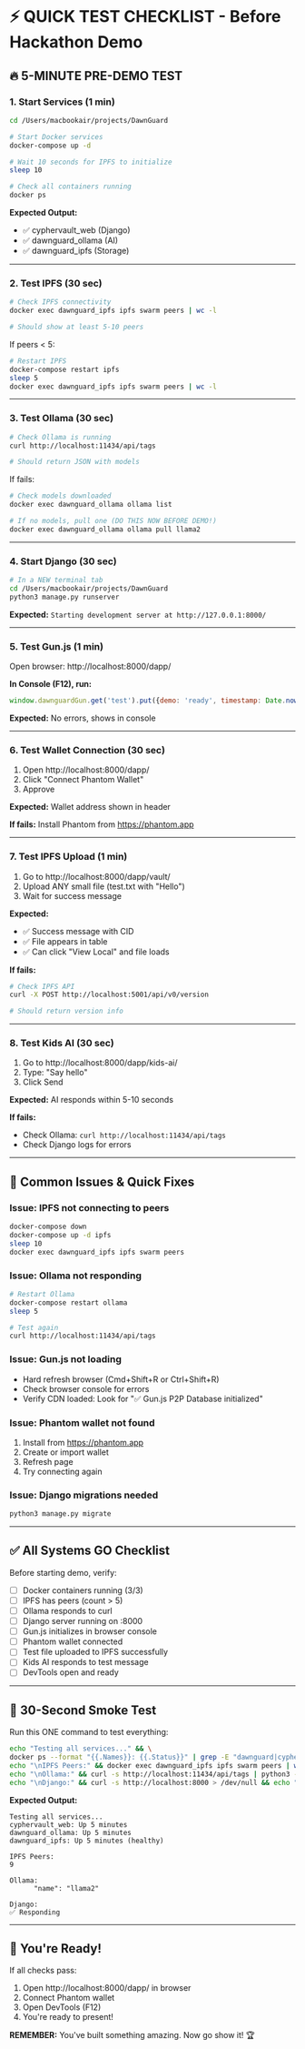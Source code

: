 # ⚡ QUICK TEST CHECKLIST - Before Hackathon Demo

## 🔥 5-MINUTE PRE-DEMO TEST

### 1. Start Services (1 min)
```bash
cd /Users/macbookair/projects/DawnGuard

# Start Docker services
docker-compose up -d

# Wait 10 seconds for IPFS to initialize
sleep 10

# Check all containers running
docker ps
```

**Expected Output:**
- ✅ cyphervault_web (Django)
- ✅ dawnguard_ollama (AI)
- ✅ dawnguard_ipfs (Storage)

---

### 2. Test IPFS (30 sec)
```bash
# Check IPFS connectivity
docker exec dawnguard_ipfs ipfs swarm peers | wc -l

# Should show at least 5-10 peers
```

If peers < 5:
```bash
# Restart IPFS
docker-compose restart ipfs
sleep 5
docker exec dawnguard_ipfs ipfs swarm peers | wc -l
```

---

### 3. Test Ollama (30 sec)
```bash
# Check Ollama is running
curl http://localhost:11434/api/tags

# Should return JSON with models
```

If fails:
```bash
# Check models downloaded
docker exec dawnguard_ollama ollama list

# If no models, pull one (DO THIS NOW BEFORE DEMO!)
docker exec dawnguard_ollama ollama pull llama2
```

---

### 4. Start Django (30 sec)
```bash
# In a NEW terminal tab
cd /Users/macbookair/projects/DawnGuard
python3 manage.py runserver
```

**Expected:** `Starting development server at http://127.0.0.1:8000/`

---

### 5. Test Gun.js (1 min)

Open browser: http://localhost:8000/dapp/

**In Console (F12), run:**
```javascript
window.dawnguardGun.get('test').put({demo: 'ready', timestamp: Date.now()})
```

**Expected:** No errors, shows in console

---

### 6. Test Wallet Connection (30 sec)

1. Open http://localhost:8000/dapp/
2. Click "Connect Phantom Wallet"
3. Approve

**Expected:** Wallet address shown in header

**If fails:** Install Phantom from https://phantom.app

---

### 7. Test IPFS Upload (1 min)

1. Go to http://localhost:8000/dapp/vault/
2. Upload ANY small file (test.txt with "Hello")
3. Wait for success message

**Expected:**
- ✅ Success message with CID
- ✅ File appears in table
- ✅ Can click "View Local" and file loads

**If fails:**
```bash
# Check IPFS API
curl -X POST http://localhost:5001/api/v0/version

# Should return version info
```

---

### 8. Test Kids AI (30 sec)

1. Go to http://localhost:8000/dapp/kids-ai/
2. Type: "Say hello"
3. Click Send

**Expected:** AI responds within 5-10 seconds

**If fails:**
- Check Ollama: `curl http://localhost:11434/api/tags`
- Check Django logs for errors

---

## 🚨 Common Issues & Quick Fixes

### Issue: IPFS not connecting to peers
```bash
docker-compose down
docker-compose up -d ipfs
sleep 10
docker exec dawnguard_ipfs ipfs swarm peers
```

### Issue: Ollama not responding
```bash
# Restart Ollama
docker-compose restart ollama
sleep 5

# Test again
curl http://localhost:11434/api/tags
```

### Issue: Gun.js not loading
- Hard refresh browser (Cmd+Shift+R or Ctrl+Shift+R)
- Check browser console for errors
- Verify CDN loaded: Look for "✅ Gun.js P2P Database initialized"

### Issue: Phantom wallet not found
1. Install from https://phantom.app
2. Create or import wallet
3. Refresh page
4. Try connecting again

### Issue: Django migrations needed
```bash
python3 manage.py migrate
```

---

## ✅ All Systems GO Checklist

Before starting demo, verify:

- [ ] Docker containers running (3/3)
- [ ] IPFS has peers (count > 5)
- [ ] Ollama responds to curl
- [ ] Django server running on :8000
- [ ] Gun.js initializes in browser console
- [ ] Phantom wallet connected
- [ ] Test file uploaded to IPFS successfully
- [ ] Kids AI responds to test message
- [ ] DevTools open and ready

---

## 🎯 30-Second Smoke Test

Run this ONE command to test everything:
```bash
echo "Testing all services..." && \
docker ps --format "{{.Names}}: {{.Status}}" | grep -E "dawnguard|cyphervault" && \
echo "\nIPFS Peers:" && docker exec dawnguard_ipfs ipfs swarm peers | wc -l && \
echo "\nOllama:" && curl -s http://localhost:11434/api/tags | python3 -m json.tool | grep name && \
echo "\nDjango:" && curl -s http://localhost:8000 > /dev/null && echo "✅ Responding" || echo "❌ Not running"
```

**Expected Output:**
```
Testing all services...
cyphervault_web: Up 5 minutes
dawnguard_ollama: Up 5 minutes
dawnguard_ipfs: Up 5 minutes (healthy)

IPFS Peers:
9

Ollama:
      "name": "llama2"

Django:
✅ Responding
```

---

## 🚀 You're Ready!

If all checks pass:
1. Open http://localhost:8000/dapp/ in browser
2. Connect Phantom wallet
3. Open DevTools (F12)
4. You're ready to present!

**REMEMBER:** You've built something amazing. Now go show it! 🏆
